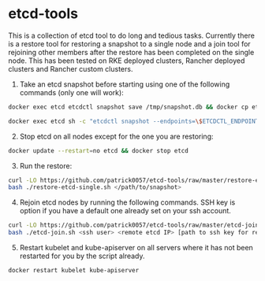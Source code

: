 # etcd-tools
This is a collection of etcd tool to do long and tedious tasks.  Currently there is a restore tool for restoring a snapshot to a single node and a join tool for rejoining other members after the restore has been completed on the single node.  This has been tested on RKE deployed clusters, Rancher deployed clusters and Rancher custom clusters.

1. Take an etcd snapshot before starting using one of the following commands (only one will work):
```bash
docker exec etcd etcdctl snapshot save /tmp/snapshot.db && docker cp etcd:/tmp/snapshot.db .
```
```bash
docker exec etcd sh -c "etcdctl snapshot --endpoints=\$ETCDCTL_ENDPOINT save /tmp/snapshot.db" && docker cp etcd:/tmp/snapshot.db .
```

2. Stop etcd on all nodes except for the one you are restoring:
```bash
docker update --restart=no etcd && docker stop etcd
```

3. Run the restore:
```bash
curl -LO https://github.com/patrick0057/etcd-tools/raw/master/restore-etcd-single.sh
bash ./restore-etcd-single.sh </path/to/snapshot>
```

4. Rejoin etcd nodes by running the following commands.  SSH key is option if you have a default one already set on your ssh account.
```bash
curl -LO https://github.com/patrick0057/etcd-tools/raw/master/etcd-join.sh
bash ./etcd-join.sh <ssh user> <remote etcd IP> [path to ssh key for remote box]
```
5. Restart kubelet and kube-apiserver on all servers where it has not been restarted for you by the script already.
```bash
docker restart kubelet kube-apiserver
```

